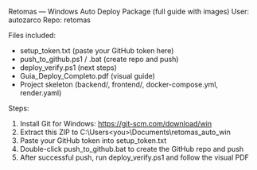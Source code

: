 Retomas — Windows Auto Deploy Package (full guide with images)
User: autozarco
Repo: retomas

Files included:
- setup_token.txt (paste your GitHub token here)
- push_to_github.ps1 / .bat  (create repo and push)
- deploy_verify.ps1  (next steps)
- Guia_Deploy_Completo.pdf  (visual guide)
- Project skeleton (backend/, frontend/, docker-compose.yml, render.yaml)

Steps:
1. Install Git for Windows: https://git-scm.com/download/win
2. Extract this ZIP to C:\Users\<you>\Documents\retomas_auto_win
3. Paste your GitHub token into setup_token.txt
4. Double-click push_to_github.bat to create the GitHub repo and push
5. After successful push, run deploy_verify.ps1 and follow the visual PDF
